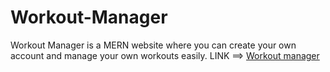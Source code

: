 # Workout-Manager

Workout Manager is a MERN website where you can create your own account and manage your own workouts easily.
LINK ==> [Workout manager](https://workout-manager.jacerchetoui.me)
